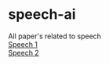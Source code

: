 # speech-ai
All paper's related to speech  
[Speech 1](https://arxiv.org/pdf/2010.04950.pdf 'Speech 1')  
[Speech 2](https://arxiv.org/pdf/1910.07047.pdf)  
